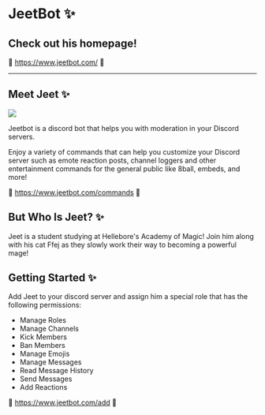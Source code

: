 # JeetBot ✨

## Check out his homepage!

💠 https://www.jeetbot.com/ 💠

---

## Meet Jeet ✨

![](https://www.jeetbot.com/static/jeet-79249d3d8e1d01706ac4b031646e12df.png)

Jeetbot is a discord bot that helps you with moderation in your Discord servers.

Enjoy a variety of commands that can help you customize your Discord server such as emote reaction posts, channel loggers and other entertainment commands for the general public like 8ball, embeds, and more!

💠 https://www.jeetbot.com/commands 💠

## But Who Is Jeet? ✨

Jeet is a student studying at Hellebore's Academy of Magic! Join him along with his cat Ffej as they slowly work their way to becoming a powerful mage!

## Getting Started ✨

Add Jeet to your discord server and assign him a special role that has the following permissions:

- Manage Roles
- Manage Channels
- Kick Members
- Ban Members
- Manage Emojis
- Manage Messages
- Read Message History
- Send Messages
- Add Reactions

💠 https://www.jeetbot.com/add 💠
